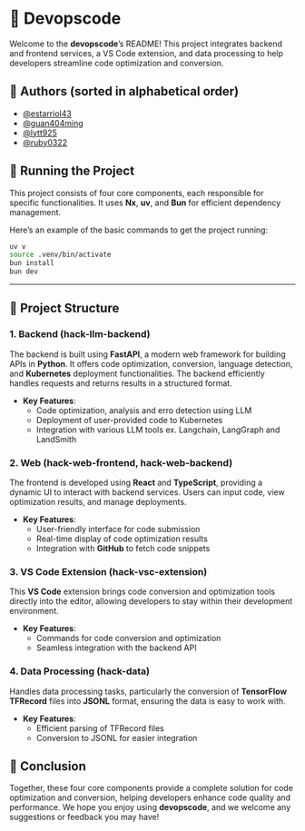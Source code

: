 # 🚀 **Devopscode**  
Welcome to the **devopscode**’s README! This project integrates backend and frontend services, a VS Code extension, and data processing to help developers streamline code optimization and conversion.

## 🚀 Authors (sorted in alphabetical order)
- [@estarriol43](https://github.com/estarriol43)
- [@guan404ming](https://www.github.com/guan404ming)
- [@lytt925](https://github.com/lytt925)
- [@ruby0322](https://github.com/ruby0322)

## 🚀 Running the Project
This project consists of four core components, each responsible for specific functionalities. It uses **Nx**, **uv**, and **Bun** for efficient dependency management.

Here’s an example of the basic commands to get the project running:
```bash
uv v
source .venv/bin/activate
bun install
bun dev
```

---

## 🚀 Project Structure



### 1. Backend (hack-llm-backend)
The backend is built using **FastAPI**, a modern web framework for building APIs in **Python**. It offers code optimization, conversion, language detection, and **Kubernetes** deployment functionalities. The backend efficiently handles requests and returns results in a structured format.

- **Key Features**:
  - Code optimization, analysis and erro detection using LLM
  - Deployment of user-provided code to Kubernetes
  - Integration with various LLM tools ex. Langchain, LangGraph and LandSmith

### 2. Web (hack-web-frontend, hack-web-backend)
The frontend is developed using **React** and **TypeScript**, providing a dynamic UI to interact with backend services. Users can input code, view optimization results, and manage deployments.

- **Key Features**:
  - User-friendly interface for code submission
  - Real-time display of code optimization results
  - Integration with **GitHub** to fetch code snippets

### 3. VS Code Extension (hack-vsc-extension)
This **VS Code** extension brings code conversion and optimization tools directly into the editor, allowing developers to stay within their development environment.

- **Key Features**:
  - Commands for code conversion and optimization
  - Seamless integration with the backend API

### 4. Data Processing (hack-data)
Handles data processing tasks, particularly the conversion of **TensorFlow** **TFRecord** files into **JSONL** format, ensuring the data is easy to work with.

- **Key Features**:
  - Efficient parsing of TFRecord files
  - Conversion to JSONL for easier integration

## 🚀 Conclusion
Together, these four core components provide a complete solution for code optimization and conversion, helping developers enhance code quality and performance. We hope you enjoy using **devopscode**, and we welcome any suggestions or feedback you may have!
